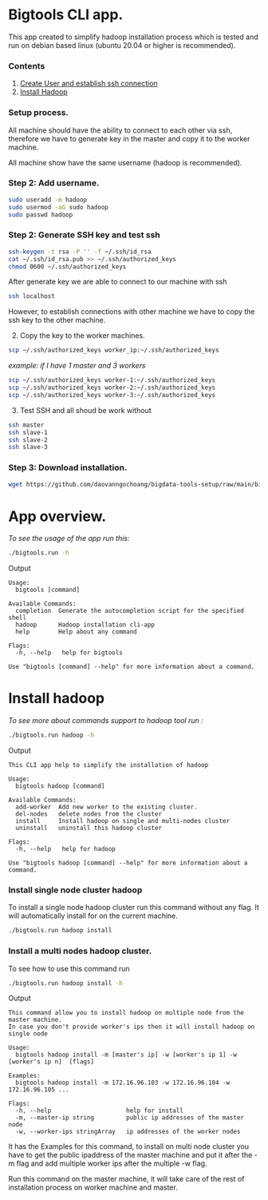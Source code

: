 # Bigtools CLI app.
This app created to simplify hadoop installation process which is tested and run on debian based linux (ubuntu 20.04 or higher is recommended).

### Contents
1. [Create User and establish ssh connection](https://github.com/daovanngochoang/bigdata-tools-setup#setup-process)
2. [Install Hadoop](https://github.com/daovanngochoang/bigdata-tools-setup#install-hadoop)


### Setup process.
All machine should have the ability to connect to each other via ssh, 
therefore we have to generate key in the master and copy it to the worker machine.

All machine show have the same username (hadoop is recommended).

### Step 2: Add username.
```bash
sudo useradd -m hadoop
sudo usermod -aG sudo hadoop
sudo passwd hadoop
```

### Step 2:  Generate SSH key and test ssh
```bash
ssh-keygen -t rsa -P '' -f ~/.ssh/id_rsa
cat ~/.ssh/id_rsa.pub >> ~/.ssh/authorized_keys
chmod 0600 ~/.ssh/authorized_keys
```
After generate key we are able to connect to our machine with ssh
```bash
ssh localhost
```
However, to establish connections with other machine we have to copy the ssh key to the other machine.

2. Copy the key to the worker machines.
```bash
scp ~/.ssh/authorized_keys worker_ip:~/.ssh/authorized_keys
```
*example:* *if I have 1 master and 3 workers*
```bash
scp ~/.ssh/authorized_keys worker-1:~/.ssh/authorized_keys
scp ~/.ssh/authorized_keys worker-2:~/.ssh/authorized_keys
scp ~/.ssh/authorized_keys worker-3:~/.ssh/authorized_keys
```
3. Test SSH and all shoud be work without
```bash
ssh master
ssh slave-1
ssh slave-2
ssh slave-3
```
### Step 3: Download installation.
```bash
wget https://github.com/daovanngochoang/bigdata-tools-setup/raw/main/bigtools_cli/bin/bigtools.run
```
# App overview.
*To see the usage of the app run this:*
```bash
./bigtools.run -h 
```
Output
```text
Usage:
  bigtools [command]

Available Commands:
  completion  Generate the autocompletion script for the specified shell
  hadoop      Hadoop installation cli-app
  help        Help about any command

Flags:
  -h, --help   help for bigtools

Use "bigtools [command] --help" for more information about a command.
```

# Install hadoop
*To see more about commands support to hadoop tool run :*
```bash
./bigtools.run hadoop -h 
```
Output
```text
This CLI app help to simplify the installation of hadoop

Usage:
  bigtools hadoop [command]

Available Commands:
  add-worker  Add new worker to the existing cluster.
  del-nodes   delete nodes from the cluster
  install     Install hadoop on single and multi-nodes cluster
  uninstall   uninstall this hadoop cluster 

Flags:
  -h, --help   help for hadoop

Use "bigtools hadoop [command] --help" for more information about a command.

```

### Install single node cluster hadoop
To install a single node hadoop cluster run this command without any flag.
It will automatically install for on the current machine. 
```bash
./bigtools.run hadoop install
```

### Install a multi nodes hadoop cluster.
To see how to use this command run 
```bash
./bigtools.run hadoop install -h
```
Output
```text
This command allow you to install hadoop on multiple node from the master machine.
In case you don't provide worker's ips then it will install hadoop on single node

Usage:
  bigtools hadoop install -m [master's ip] -w [worker's ip 1] -w [worker's ip n]  [flags]

Examples:
  bigtools hadoop install -m 172.16.96.103 -w 172.16.96.104 -w 172.16.96.105 ...

Flags:
  -h, --help                     help for install
  -m, --master-ip string         public ip addresses of the master node
  -w, --worker-ips stringArray   ip addresses of the worker nodes

```
It has the Examples for this command, to install on multi node cluster you have to get the public
ipaddress of the master machine and put it after the -m flag and add multiple worker ips after the multiple -w flag.

Run this command on the master machine, it will take care of the rest of installation process on worker machine and master.

